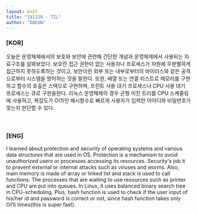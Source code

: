 ```yaml
---
layout: post
title: "191228 - TIL"
author: "DAEUN"
---
```


### [KOR]
오늘은 운영체제에서의 보호와 보안에 관련해 간단한 개념과 운영체제에서 사용되는 자료구조를 살펴보았다. 보호란 접근 권한이 없는 사용자나 프로세스가 자원에 무분별하게 접근하지 못하도록하는 것이고, 보안이란 외부 또는 내부로부터의 바이러스와 같은 공격으로부터 시스템을 방어하는 것을 말한다. 또한, 배열 또는 연결 리스트로 메모리를 구현하고 함수의 호출은 스택으로 구현하며, 프린트 사용 대기 프로세스나 CPU 사용 대기 프로세스는 큐로 구현을한다. 리눅스 운영체제의 경우 균형 이진 트리를 CPU 스케줄링에 사용하고, 복잡도가 O(1)인 해시함수로 빠르게 사용자가 입력한 아이디와 비밀번호가 맞는지 판단할 수 있다.
<br><br><br>
### [ENG]
I learned about protection and security of operating systems and various data structures that are used in OS. Protection is a mechanism to avoid unauthorized users or processes accessing its resources. Security's job it to prevent external or internal attacks such as viruses and worms. Also, main memory is made of array or linked list and stack is used to call functions. The processes that are waiting to use resources such as printer and CPU are put into queues. In Linux, it uses balanced binary search tree in CPU-scheduling. Plus, hash function is used to check if the user input of his/her id and password is correct or not, since hash function takes only O(1) times(this is super fast).